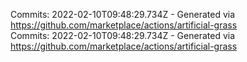 Commits: 2022-02-10T09:48:29.734Z - Generated via https://github.com/marketplace/actions/artificial-grass
<br>
Commits: 2022-02-10T09:48:29.734Z - Generated via https://github.com/marketplace/actions/artificial-grass
<br>
